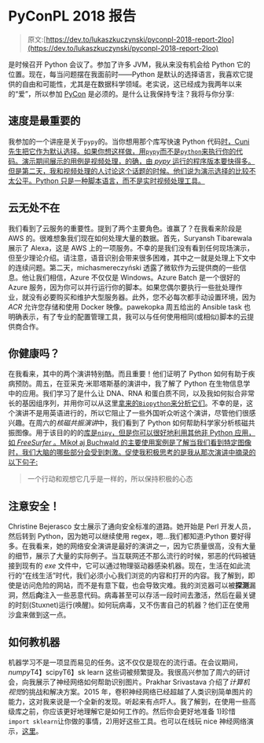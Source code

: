 # PyConPL 2018 报告

> 原文:[https://dev.to/lukaszkuczynski/pyconpl-2018-report-2loo](https://dev.to/lukaszkuczynski/pyconpl-2018-report-2loo)

是时候召开 Python 会议了。参加了许多 JVM，我从来没有机会给 Python 它的位置。现在，每当问题摆在我面前时——Python 是默认的选择语言，我喜欢它提供的自由和可能性，尤其是在数据科学领域。老实说，这已经成为我两年以来的“爱”，所以参加 [PyCon](https://pl.pycon.org/2018/) 是必须的。是什么让我保持专注？我将与你分享:

## [](#speed-is-what-matters)速度是最重要的

我参加的一个讲座是关于`pypy`的。当你想用那个库写快速 Python 代码[时，Cuni 先生把它作为默认选择。如果你想这样做，用`pypy`而不是`python`来执行你的代码。演示期间展示的用例是视频处理，的确，由 *pypy* 运行的程序版本要快得多。但是第二天，我和视频处理的人讨论这个话题的时候。他们说为演示选择的比较不太公平。Python 只是一种脚本语言，而不是实时视频处理工具。](https://pypy.org/)

## [](#cloud-is-everywhere)云无处不在

我们看到了云服务的重要性。提到了两个主要角色。谁赢了？在我看来阶段是 AWS 的。很难想象我们现在如何处理大量的数据。首先，Suryansh Tibarewala 展示了 Alexa，这是 AWS 上的一项服务。不幸的是我们没有看到任何现场演示，但至少理论介绍。请注意，语音识别会带来很多困难，其中之一就是处理上下文中的连续问题。第二天，michasmereczyński 透露了微软作为云提供商的一些信息。他让我们相信，Azure 不仅仅是 Windows。Azure Batch 是一个很好的 Azure 服务，因为你可以并行运行你的脚本。如果您偶尔要执行一些批处理作业，就没有必要购买和维护大型服务器。此外，您不必每次都手动设置环境，因为 *ACR* 允许您存储和使用 Docker 映像。pawekopka 周五给出的 Ansible task 也明确表示，有了专业的配置管理工具，我可以与任何使用相同(或相似)脚本的云提供商合作。

## [](#are-you-healthy)你健康吗？

在我看来，其中的两个演讲特别酷。而且重要！他们证明了 Python 如何有助于疾病预防。周五，在亚采克·米耶塔斯基的演讲中，我了解了 Python 在生物信息学中的应用。我们学习了是什么让 DNA、RNA 和蛋白质不同，以及我如何拟合非常长的基因组序列，并用你可以从这里[拿来的`Biopython`来分析它们](https://biopython.org/)。不幸的是，这个演讲不是用英语进行的，所以它阻止了一些外国听众听这个演讲，尽管他们很感兴趣。在周六的*核磁共振演讲*中，我们看到了 Python 如何帮助科学家分析核磁共振图像。用于该目的的的[库是`nipy`，但是你可以很好地利用其他非 Python 应用，如 *FreeSurfer* 。Mikoł aj Buchwald 的主要使用案例是了解当我们看到特定图像时，我们大脑的哪些部分会受到刺激。促使我积极思考的是我从那次演讲中摘录的以下句子:](http://nipy.org/)

> 一个行动和观想它几乎是一样的，所以保持积极的心态

## [](#be-safe)注意安全！

Christine Bejerasco 女士展示了通向安全标准的道路。她开始是 Perl 开发人员，然后转到 Python，因为她可以继续使用 regex，嗯…我们都知道:Python 要好得多。在我看来，她的网络安全演讲是最好的演讲之一，因为它质量很高，没有大量的细节，展示了大量的实际例子。当互联网还不那么流行的时候，邪恶的代码被链接到现有的 *exe* 文件中，它可以通过物理驱动器感染机器。现在，生活在如此流行的“在线生活”时代，我们必须小心我们浏览的内容和打开的内容。我了解到，即使是访问危险的网站，而不是有意下载，也会导致灾难。我的浏览器可以被**探测**漏洞，然后**向**注入一些恶意代码。病毒甚至可以存活一段时间去激活，然后在最关键的时刻(Stuxnet)运行(唤醒)。如何玩病毒，又不伤害自己的机器？他们正在使用沙盒来做到这一点。

## [](#how-to-teach-a-machine)如何教机器

机器学习不是一项显而易见的任务。这不仅仅是现在的流行语。在会议期间，*numpy*T4】scipyT6】sk learn 这些词被频繁提及。我很高兴参加了周六的研讨会，向我展示了神经网络如何帮助识别图片。Prakhar Srivastava 介绍了*计算机视觉*的挑战和解决方案。2015 年，卷积神经网络已经超越了人类识别简单图片的能力，这对我来说是一个全新的发现。听起来有点吓人。我了解到，在使用一些高级库之前，你应该更好地理解它是如何工作的。然后你会更好地准备 1)珍惜`import sklearn`让你做的事情，2)用好这些工具。也可以在线玩 nice 神经网络演示，[这里](http://scs.ryerson.ca/~aharley/vis/conv/)。
